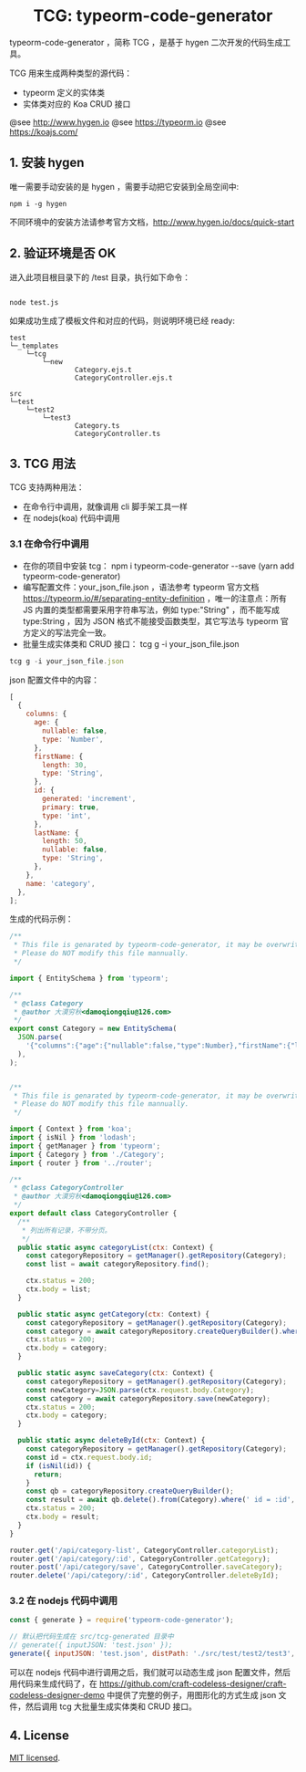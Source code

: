 <h1 align="center">TCG: typeorm-code-generator</h1>

typeorm-code-generator ，简称 TCG ，是基于 hygen 二次开发的代码生成工具。

TCG 用来生成两种类型的源代码：

- typeorm 定义的实体类
- 实体类对应的 Koa CRUD 接口

@see http://www.hygen.io
@see https://typeorm.io
@see https://koajs.com/

## 1. 安装 hygen

唯一需要手动安装的是 hygen ，需要手动把它安装到全局空间中:

```shell
npm i -g hygen
```

不同环境中的安装方法请参考官方文档，http://www.hygen.io/docs/quick-start

## 2. 验证环境是否 OK

进入此项目根目录下的 /test 目录，执行如下命令：

```shell

node test.js

```

如果成功生成了模板文件和对应的代码，则说明环境已经 ready:

```shell
test
└─_templates
    └─tcg
        └─new
                Category.ejs.t
                CategoryController.ejs.t
```

```shell
src
└─test
    └─test2
        └─test3
                Category.ts
                CategoryController.ts
```

## 3. TCG 用法

TCG 支持两种用法：

- 在命令行中调用，就像调用 cli 脚手架工具一样
- 在 nodejs(koa) 代码中调用

### 3.1 在命令行中调用

- 在你的项目中安装 tcg： npm i typeorm-code-generator --save (yarn add typeorm-code-generator)
- 编写配置文件：your_json_file.json ，语法参考 typeorm 官方文档 https://typeorm.io/#/separating-entity-definition ，唯一的注意点：所有 JS 内置的类型都需要采用字符串写法，例如 type:"String" ，而不能写成 type:String ，因为 JSON 格式不能接受函数类型，其它写法与 typeorm 官方定义的写法完全一致。
- 批量生成实体类和 CRUD 接口： tcg g -i your_json_file.json

```javascript
tcg g -i your_json_file.json
```

json 配置文件中的内容：

```javascript
[
  {
    columns: {
      age: {
        nullable: false,
        type: 'Number',
      },
      firstName: {
        length: 30,
        type: 'String',
      },
      id: {
        generated: 'increment',
        primary: true,
        type: 'int',
      },
      lastName: {
        length: 50,
        nullable: false,
        type: 'String',
      },
    },
    name: 'category',
  },
];
```

生成的代码示例：

```javascript
/**
 * This file is genarated by typeorm-code-generator, it may be overwrited at any time.
 * Please do NOT modify this file mannually.
 */

import { EntitySchema } from 'typeorm';

/**
 * @class Category
 * @author 大漠穷秋<damoqiongqiu@126.com>
 */
export const Category = new EntitySchema(
  JSON.parse(
    '{"columns":{"age":{"nullable":false,"type":Number},"firstName":{"length":30,"type":String},"id":{"generated":"increment","primary":true,"type":"int"},"lastName":{"length":50,"nullable":false,"type":String}},"name":"Category"}',
  ),
);
```

```javascript

/**
 * This file is genarated by typeorm-code-generator, it may be overwrited at any time.
 * Please do NOT modify this file mannually.
 */

import { Context } from 'koa';
import { isNil } from 'lodash';
import { getManager } from 'typeorm';
import { Category } from './Category';
import { router } from '../router';

/**
 * @class CategoryController
 * @author 大漠穷秋<damoqiongqiu@126.com>
 */
export default class CategoryController {
  /**
   * 列出所有记录，不带分页。
   */
  public static async categoryList(ctx: Context) {
    const categoryRepository = getManager().getRepository(Category);
    const list = await categoryRepository.find();

    ctx.status = 200;
    ctx.body = list;
  }

  public static async getCategory(ctx: Context) {
    const categoryRepository = getManager().getRepository(Category);
    const category = await categoryRepository.createQueryBuilder().where({ id: ctx.params.id }).getOne();
    ctx.status = 200;
    ctx.body = category;
  }

  public static async saveCategory(ctx: Context) {
    const categoryRepository = getManager().getRepository(Category);
    const newCategory=JSON.parse(ctx.request.body.Category);
    const category = await categoryRepository.save(newCategory);
    ctx.status = 200;
    ctx.body = category;
  }

  public static async deleteById(ctx: Context) {
    const categoryRepository = getManager().getRepository(Category);
    const id = ctx.request.body.id;
    if (isNil(id)) {
      return;
    }
    const qb = categoryRepository.createQueryBuilder();
    const result = await qb.delete().from(Category).where(' id = :id', { id: id }).execute();
    ctx.status = 200;
    ctx.body = result;
  }
}

router.get('/api/category-list', CategoryController.categoryList);
router.get('/api/category/:id', CategoryController.getCategory);
router.post('/api/category/save', CategoryController.saveCategory);
router.delete('/api/category/:id', CategoryController.deleteById);

```

### 3.2 在 nodejs 代码中调用

```javascript
const { generate } = require('typeorm-code-generator');

// 默认把代码生成在 src/tcg-generated 目录中
// generate({ inputJSON: 'test.json' });
generate({ inputJSON: 'test.json', distPath: './src/test/test2/test3', entity: true, repository: true });
```

可以在 nodejs 代码中进行调用之后，我们就可以动态生成 json 配置文件，然后用代码来生成代码了，在 https://github.com/craft-codeless-designer/craft-codeless-designer-demo 中提供了完整的例子，用图形化的方式生成 json 文件，然后调用 tcg 大批量生成实体类和 CRUD 接口。

## 4. License

[MIT licensed](./LICENSE).
